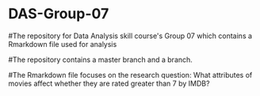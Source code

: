# DAS-Group-07
#The repository for Data Analysis skill course's Group 07 which contains a Rmarkdown file used for analysis

#The repository contains a master branch and a branch.

#The Rmarkdown file focuses on the research question: What attributes of movies affect whether they are rated greater than 7 by IMDB?


